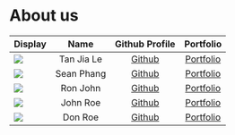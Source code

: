 # About us

Display | Name | Github Profile | Portfolio 
--------|:----:|:--------------:|:---------:
![](https://avatars.githubusercontent.com/u/26685970?v=4) | Tan Jia Le | [Github](https://github.com/rizemon) | [Portfolio](docs/team/johndoe.md)
![](https://media.discordapp.net/attachments/285692337357586432/892962858546114560/photo_2021-05-07_15-04-25.jpg?text=BreadDog) | Sean Phang | [Github](https://github.com/SeenFang) | [Portfolio](docs/team/johndoe.md)
![](https://via.placeholder.com/100.png?text=Photo) | Ron John | [Github](https://github.com/) | [Portfolio](docs/team/johndoe.md)
![](https://via.placeholder.com/100.png?text=Photo) | John Roe | [Github](https://github.com/) | [Portfolio](docs/team/johndoe.md)
![](https://via.placeholder.com/100.png?text=Photo) | Don Roe | [Github](https://github.com/) | [Portfolio](docs/team/johndoe.md)
